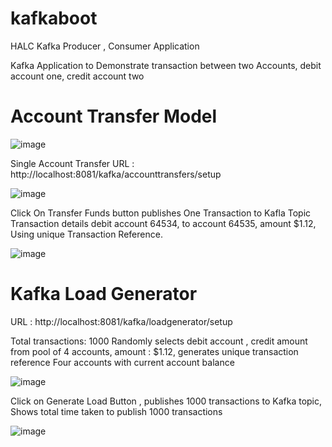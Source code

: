 # kafkaboot
HALC Kafka Producer , Consumer Application

Kafka Application to Demonstrate transaction between two Accounts, debit account one, credit account two


Account Transfer Model
======================
![image](https://user-images.githubusercontent.com/2889476/119256120-66778f00-bc02-11eb-96af-4a3159130157.png)



Single Account Transfer URL : http://localhost:8081/kafka/accounttransfers/setup

![image](https://user-images.githubusercontent.com/2889476/119256031-f963f980-bc01-11eb-890a-ffb4b2bd8766.png)


Click On Transfer Funds button publishes  One Transaction to Kafla Topic 
Transaction details debit account 64534,  to account 64535, amount $1.12, Using unique Transaction Reference.

![image](https://user-images.githubusercontent.com/2889476/119256228-0a613a80-bc03-11eb-8c97-2f65c1eb372c.png)


Kafka Load Generator
===================
URL : http://localhost:8081/kafka/loadgenerator/setup

Total transactions: 1000
Randomly selects debit account , credit amount from pool of 4 accounts, amount : $1.12, generates unique transaction reference
Four accounts with current account balance

![image](https://user-images.githubusercontent.com/2889476/119256369-bacf3e80-bc03-11eb-9468-460c8b6ceb1e.png)

Click on Generate Load Button , publishes 1000 transactions to Kafka topic,
Shows total time taken to publish 1000 transactions

![image](https://user-images.githubusercontent.com/2889476/119256648-0b936700-bc05-11eb-8581-036646897586.png)

